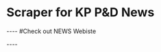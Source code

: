 <h1>Scraper for KP P&D News</h1>
----
#Check out NEWS Webiste
<p>
  <a href="https://pndkp.gov.pk/blog-grid/"></a>
</p>
----
